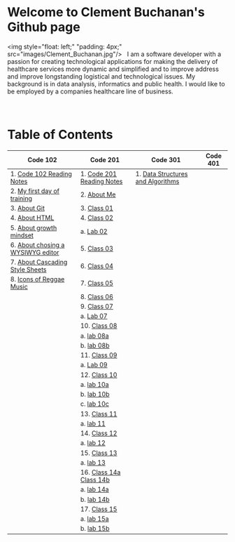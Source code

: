 # Welcome to Clement Buchanan's Github page

<img style="float: left;" "padding: 4px;" src="images/Clement_Buchanan.jpg"/>&nbsp;&nbsp;&nbsp;I am a software developer with a passion for creating technological applications for making the delivery of healthcare services more dynamic and simplified and to improve address and improve longstanding logistical and technological issues. My background is in data analysis, informatics and public health. I would like to be employed by a companies healthcare line of business.
<br><br><br>

# Table of Contents

| Code 102                                                            | Code 201                                                            | Code 301 | Code 401 |
|---------------------------------------------------------------------|---------------------------------------------------------------------|----------|----------|
| 1. [Code 102 Reading Notes](README.md)                              | 1. [Code 201 Reading Notes](code201Notes.md)                        |  1. [Data Structures and Algorithms](https://clementbuchanan.github.io/data-structures-and-algorithms/)        |          |
| 2. [My first day of training](training.md)                          | 2. [About Me](aboutMe.html)                                         |  
| 3. [About Git](about_git.md)                                        | 3. [Class 01](code201Class01.md)                                    |          |          |
| 4. [About HTML](html.md)                                            | 4. [Class 02](code201Class02.md)                                    |          |          |
| 5. [About growth mindset](mindset.md)                               | a. [Lab 02](https://clementbuchanan.github.io/201project/)          |          |          |
| 6. [About chosing a WYSIWYG editor](wysiwyg.md)                     | 5. [Class 03](code201Class03.md)                                    |          |          |
| 7. [About Cascading Style Sheets](css.md)                           | 6. [Class 04](code201Class04.md)                                    |          |          |
| 8. [Icons of Reggae Music](https://clementbuchanan.github.io/music) | 7. [Class 05](code201Class05.md)                                    |          |          |
|                                                                     | 8. [Class 06](code201Class06.md)                                    |          |          |
|                                                                     | 9. [Class 07](code201Class07.md)                                    |          |          |
|                                                                     |   a.  [Lab 07](https://github.com/ClementBuchanan/salmon-cookies)     |          |          |
|                                                                     | 10. [Class 08](code201Class08.md)                                   |          |          |
|                                                                     |   a.  [lab 08a](lab08a.md)                                            |          |          |
|                                                                     |   b.  [lab 08b](lab08b.md)                                            |          |          |
|                                                                     | 11. [Class 09](code201Class09.md)                                   |          |          |
|                                                                     |   a.  [Lab 09](lab09.md)                                              |          |          |
|                                                                     | 12. [Class 10](code201Class10.md)                                   |          |          |
|                                                                     |   a.  [lab 10a](Lab10a.md)                                            |          |          |
|                                                                     |   b.  [lab 10b](Lab10b.md)                                            |          |          |
|                                                                     |   c. [lab 10c](Lab10c.md)                                             |          |          |
|                                                                     | 13. [Class 11](code201Class11.md)                                   |          |          |
|                                                                     |   a.  [lab 11](lab11.md)                                              |          |          |
|                                                                     | 14. [Class 12](code201Class12.md)                                   |          |          |
|                                                                     |   a.  [lab 12](https://clementbuchanan.github.io/BusMall/)            |          |          |
|                                                                     | 15. [Class 13](code201Class13.md)                                   |          |          |
|                                                                     |   a.  [lab 13](lab13.md)                                              |          |          |
|                                                                     | 16. [Class 14a](code201Class14a.md) [Class 14b](code201Class14b.md) |          |          |
|                                                                     |   a.  [lab 14a](lab14.md)                                             |          |          |
|                                                                     |   b. [lab 14b](lab14b.md)                                             |          |          |
|                                                                     | 17. [Class 15](code20Class15.md)                                    |          |          |
|                                                                     |   a.  [lab 15a](lab15a.md)                                            |          |          |
|                                                                     |   b.  [lab 15b](lab15b.md)                                            |          |          |
